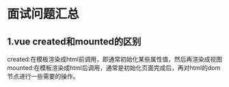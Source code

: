面试问题汇总
==========


1.vue created和mounted的区别
---

created:在模板渲染成html前调用，即通常初始化某些属性值，然后再渲染成视图
   mounted:在模板渲染成html后调用，通常是初始化页面完成后，再对html的dom节点进行一些需要的操作。

